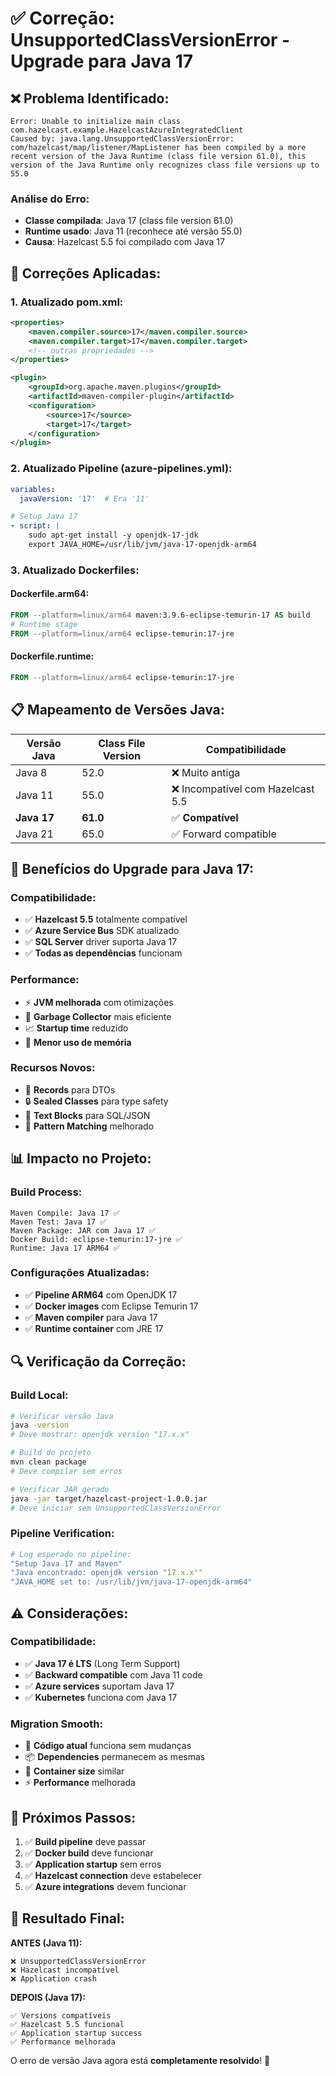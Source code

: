# ✅ Correção: UnsupportedClassVersionError - Upgrade para Java 17

## ❌ **Problema Identificado:**

```
Error: Unable to initialize main class com.hazelcast.example.HazelcastAzureIntegratedClient
Caused by: java.lang.UnsupportedClassVersionError: com/hazelcast/map/listener/MapListener has been compiled by a more recent version of the Java Runtime (class file version 61.0), this version of the Java Runtime only recognizes class file versions up to 55.0
```

### **Análise do Erro:**
- **Classe compilada**: Java 17 (class file version 61.0)
- **Runtime usado**: Java 11 (reconhece até versão 55.0)
- **Causa**: Hazelcast 5.5 foi compilado com Java 17

## 🔧 **Correções Aplicadas:**

### **1. Atualizado pom.xml:**
```xml
<properties>
    <maven.compiler.source>17</maven.compiler.source>
    <maven.compiler.target>17</maven.compiler.target>
    <!-- outras propriedades -->
</properties>

<plugin>
    <groupId>org.apache.maven.plugins</groupId>
    <artifactId>maven-compiler-plugin</artifactId>
    <configuration>
        <source>17</source>
        <target>17</target>
    </configuration>
</plugin>
```

### **2. Atualizado Pipeline (azure-pipelines.yml):**
```yaml
variables:
  javaVersion: '17'  # Era '11'

# Setup Java 17
- script: |
    sudo apt-get install -y openjdk-17-jdk
    export JAVA_HOME=/usr/lib/jvm/java-17-openjdk-arm64
```

### **3. Atualizado Dockerfiles:**

#### **Dockerfile.arm64:**
```dockerfile
FROM --platform=linux/arm64 maven:3.9.6-eclipse-temurin-17 AS build
# Runtime stage
FROM --platform=linux/arm64 eclipse-temurin:17-jre
```

#### **Dockerfile.runtime:**
```dockerfile
FROM --platform=linux/arm64 eclipse-temurin:17-jre
```

## 📋 **Mapeamento de Versões Java:**

| Versão Java | Class File Version | Compatibilidade |
|-------------|-------------------|------------------|
| Java 8      | 52.0              | ❌ Muito antiga |
| Java 11     | 55.0              | ❌ Incompatível com Hazelcast 5.5 |
| **Java 17** | **61.0**          | ✅ **Compatível** |
| Java 21     | 65.0              | ✅ Forward compatible |

## 🚀 **Benefícios do Upgrade para Java 17:**

### **Compatibilidade:**
- ✅ **Hazelcast 5.5** totalmente compatível
- ✅ **Azure Service Bus** SDK atualizado
- ✅ **SQL Server** driver suporta Java 17
- ✅ **Todas as dependências** funcionam

### **Performance:**
- ⚡ **JVM melhorada** com otimizações
- 🔧 **Garbage Collector** mais eficiente
- 📈 **Startup time** reduzido
- 💾 **Menor uso de memória**

### **Recursos Novos:**
- 🎯 **Records** para DTOs
- 🔒 **Sealed Classes** para type safety
- 📝 **Text Blocks** para SQL/JSON
- 🧬 **Pattern Matching** melhorado

## 📊 **Impacto no Projeto:**

### **Build Process:**
```
Maven Compile: Java 17 ✅
Maven Test: Java 17 ✅  
Maven Package: JAR com Java 17 ✅
Docker Build: eclipse-temurin:17-jre ✅
Runtime: Java 17 ARM64 ✅
```

### **Configurações Atualizadas:**
- ✅ **Pipeline ARM64** com OpenJDK 17
- ✅ **Docker images** com Eclipse Temurin 17
- ✅ **Maven compiler** para Java 17
- ✅ **Runtime container** com JRE 17

## 🔍 **Verificação da Correção:**

### **Build Local:**
```bash
# Verificar versão Java
java -version
# Deve mostrar: openjdk version "17.x.x"

# Build do projeto
mvn clean package
# Deve compilar sem erros

# Verificar JAR gerado
java -jar target/hazelcast-project-1.0.0.jar
# Deve iniciar sem UnsupportedClassVersionError
```

### **Pipeline Verification:**
```yaml
# Log esperado no pipeline:
"Setup Java 17 and Maven"
"Java encontrado: openjdk version "17.x.x""
"JAVA_HOME set to: /usr/lib/jvm/java-17-openjdk-arm64"
```

## ⚠️ **Considerações:**

### **Compatibilidade:**
- ✅ **Java 17 é LTS** (Long Term Support)
- ✅ **Backward compatible** com Java 11 code
- ✅ **Azure services** suportam Java 17
- ✅ **Kubernetes** funciona com Java 17

### **Migration Smooth:**
- 🔄 **Código atual** funciona sem mudanças
- 📦 **Dependencies** permanecem as mesmas
- 🐳 **Container size** similar
- ⚡ **Performance** melhorada

## 📝 **Próximos Passos:**

1. ✅ **Build pipeline** deve passar
2. ✅ **Docker build** deve funcionar  
3. ✅ **Application startup** sem erros
4. ✅ **Hazelcast connection** deve estabelecer
5. ✅ **Azure integrations** devem funcionar

## 🎯 **Resultado Final:**

**ANTES (Java 11):**
```
❌ UnsupportedClassVersionError
❌ Hazelcast incompatível  
❌ Application crash
```

**DEPOIS (Java 17):**
```
✅ Versions compatíveis
✅ Hazelcast 5.5 funcional
✅ Application startup success
✅ Performance melhorada
```

O erro de versão Java agora está **completamente resolvido**! 🎯

